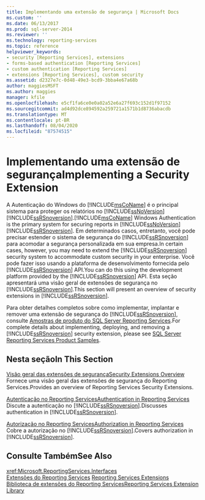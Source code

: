 ```yaml
---
title: Implementando uma extensão de segurança | Microsoft Docs
ms.custom: ''
ms.date: 06/13/2017
ms.prod: sql-server-2014
ms.reviewer: ''
ms.technology: reporting-services
ms.topic: reference
helpviewer_keywords:
- security [Reporting Services], extensions
- forms-based authentication [Reporting Services]
- custom authentication [Reporting Services]
- extensions [Reporting Services], custom security
ms.assetid: d2327e7c-0d48-49e3-bcd9-3bba4e67a68b
author: maggiesMSFT
ms.author: maggies
manager: kfile
ms.openlocfilehash: e5cf1fa6ce0e0a02a52e6a27f693c152d1f97152
ms.sourcegitcommit: ad4d92dce894592a259721a1571b1d8736abacdb
ms.translationtype: MT
ms.contentlocale: pt-BR
ms.lasthandoff: 08/04/2020
ms.locfileid: "87574515"
---
```

# <a name="implementing-a-security-extension"></a><span data-ttu-id="69e0d-102">Implementando uma extensão de segurança</span><span class="sxs-lookup"><span data-stu-id="69e0d-102">Implementing a Security Extension</span></span>
  <span data-ttu-id="69e0d-103">A Autenticação do Windows do [!INCLUDE[msCoName](../../../includes/msconame-md.md)] é o principal sistema para proteger os relatórios no [!INCLUDE[ssNoVersion](../../../includes/ssnoversion-md.md)] [!INCLUDE[ssRSnoversion](../../../includes/ssrsnoversion-md.md)].</span><span class="sxs-lookup"><span data-stu-id="69e0d-103">[!INCLUDE[msCoName](../../../includes/msconame-md.md)] Windows Authentication is the primary system for securing reports in [!INCLUDE[ssNoVersion](../../../includes/ssnoversion-md.md)] [!INCLUDE[ssRSnoversion](../../../includes/ssrsnoversion-md.md)].</span></span> <span data-ttu-id="69e0d-104">Em determinados casos, entretanto, você pode precisar estender o sistema de segurança do [!INCLUDE[ssRSnoversion](../../../includes/ssrsnoversion-md.md)] para acomodar a segurança personalizada em sua empresa.</span><span class="sxs-lookup"><span data-stu-id="69e0d-104">In certain cases, however, you may need to extend the [!INCLUDE[ssRSnoversion](../../../includes/ssrsnoversion-md.md)] security system to accommodate custom security in your enterprise.</span></span> <span data-ttu-id="69e0d-105">Você pode fazer isso usando a plataforma de desenvolvimento fornecida pelo [!INCLUDE[ssRSnoversion](../../../includes/ssrsnoversion-md.md)] API.</span><span class="sxs-lookup"><span data-stu-id="69e0d-105">You can do this using the development platform provided by the [!INCLUDE[ssRSnoversion](../../../includes/ssrsnoversion-md.md)] API.</span></span> <span data-ttu-id="69e0d-106">Esta seção apresentará uma visão geral de extensões de segurança no [!INCLUDE[ssRSnoversion](../../../includes/ssrsnoversion-md.md)].</span><span class="sxs-lookup"><span data-stu-id="69e0d-106">This section will present an overview of security extensions in [!INCLUDE[ssRSnoversion](../../../includes/ssrsnoversion-md.md)].</span></span>  
  
 <span data-ttu-id="69e0d-107">Para obter detalhes completos sobre como implementar, implantar e remover uma extensão de segurança do [!INCLUDE[ssRSnoversion](../../../includes/ssrsnoversion-md.md)], consulte [Amostras de produto do SQL Server Reporting Services](https://go.microsoft.com/fwlink/?LinkId=177889).</span><span class="sxs-lookup"><span data-stu-id="69e0d-107">For complete details about implementing, deploying, and removing a [!INCLUDE[ssRSnoversion](../../../includes/ssrsnoversion-md.md)] security extension, please see [SQL Server Reporting Services Product Samples](https://go.microsoft.com/fwlink/?LinkId=177889).</span></span>  
  
## <a name="in-this-section"></a><span data-ttu-id="69e0d-108">Nesta seção</span><span class="sxs-lookup"><span data-stu-id="69e0d-108">In This Section</span></span>  
 [<span data-ttu-id="69e0d-109">Visão geral das extensões de segurança</span><span class="sxs-lookup"><span data-stu-id="69e0d-109">Security Extensions Overview</span></span>](security-extensions-overview.md)  
 <span data-ttu-id="69e0d-110">Fornece uma visão geral das extensões de segurança do Reporting Services.</span><span class="sxs-lookup"><span data-stu-id="69e0d-110">Provides an overview of Reporting Services Security Extensions.</span></span>  
  
 [<span data-ttu-id="69e0d-111">Autenticação no Reporting Services</span><span class="sxs-lookup"><span data-stu-id="69e0d-111">Authentication in Reporting Services</span></span>](authentication-in-reporting-services.md)  
 <span data-ttu-id="69e0d-112">Discute a autenticação no [!INCLUDE[ssRSnoversion](../../../includes/ssrsnoversion-md.md)].</span><span class="sxs-lookup"><span data-stu-id="69e0d-112">Discusses authentication in [!INCLUDE[ssRSnoversion](../../../includes/ssrsnoversion-md.md)].</span></span>  
  
 [<span data-ttu-id="69e0d-113">Autorização no Reporting Services</span><span class="sxs-lookup"><span data-stu-id="69e0d-113">Authorization in Reporting Services</span></span>](authorization-in-reporting-services.md)  
 <span data-ttu-id="69e0d-114">Cobre a autorização no [!INCLUDE[ssRSnoversion](../../../includes/ssrsnoversion-md.md)].</span><span class="sxs-lookup"><span data-stu-id="69e0d-114">Covers authorization in [!INCLUDE[ssRSnoversion](../../../includes/ssrsnoversion-md.md)].</span></span>  
  
## <a name="see-also"></a><span data-ttu-id="69e0d-115">Consulte Também</span><span class="sxs-lookup"><span data-stu-id="69e0d-115">See Also</span></span>  
 <xref:Microsoft.ReportingServices.Interfaces>   
 <span data-ttu-id="69e0d-116">[Extensões do Reporting Services](../reporting-services-extensions.md) </span><span class="sxs-lookup"><span data-stu-id="69e0d-116">[Reporting Services Extensions](../reporting-services-extensions.md) </span></span>  
 [<span data-ttu-id="69e0d-117">Biblioteca de extensões do Reporting Services</span><span class="sxs-lookup"><span data-stu-id="69e0d-117">Reporting Services Extension Library</span></span>](../reporting-services-extension-library.md)  
  
  
